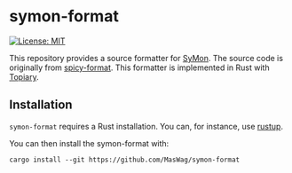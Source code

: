 symon-format
============

[![License: MIT](https://img.shields.io/badge/License-MIT-yellow.svg)](./LICENSE)

This repository provides a source formatter for [SyMon](https://github.com/MasWag/SyMon). The source code is originally from [spicy-format](https://github.com/bbannier/spicy-format). This formatter is implemented in Rust with [Topiary](https://github.com/tweag/topiary).

Installation
------------

`symon-format` requires a Rust installation. You can, for instance, use [rustup](https://rustup.rs/).

You can then install the symon-format with:

```console
cargo install --git https://github.com/MasWag/symon-format
```
